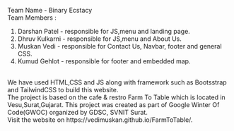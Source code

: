 Team Name - Binary Ecstacy<br>
Team Members : <br>
1) Darshan Patel - responsible for JS,menu and landing page.<br>
2) Dhruv Kulkarni - responsible for JS,menu and About Us.<br>
3) Muskan Vedi - responsible for Contact Us, Navbar, footer and general CSS.<br>
4) Kumud Gehlot - responsible for footer and embedded map.<br>
<br>
We have used HTML,CSS and JS along with framework such as Bootsstrap and TailwindCSS to build this website.<br>
The project is based on the cafe & restro Farm To Table which is located in Vesu,Surat,Gujarat. This project was created
as part of Google Winter Of Code(GWOC) organized by GDSC, SVNIT Surat.<br>
Visit the website on https://vedimuskan.github.io/FarmToTable/.
